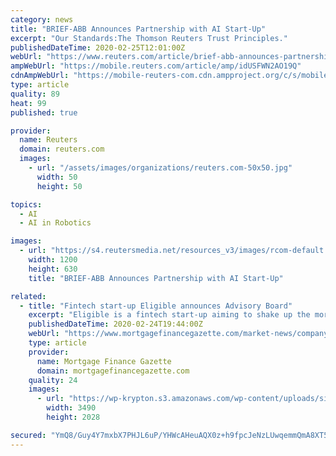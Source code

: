 ```yaml
---
category: news
title: "BRIEF-ABB Announces Partnership with AI Start-Up"
excerpt: "Our Standards:The Thomson Reuters Trust Principles."
publishedDateTime: 2020-02-25T12:01:00Z
webUrl: "https://www.reuters.com/article/brief-abb-announces-partnership-with-ai/brief-abb-announces-partnership-with-ai-start-up-idUSFWN2AO19Q"
ampWebUrl: "https://mobile.reuters.com/article/amp/idUSFWN2AO19Q"
cdnAmpWebUrl: "https://mobile-reuters-com.cdn.ampproject.org/c/s/mobile.reuters.com/article/amp/idUSFWN2AO19Q"
type: article
quality: 89
heat: 99
published: true

provider:
  name: Reuters
  domain: reuters.com
  images:
    - url: "/assets/images/organizations/reuters.com-50x50.jpg"
      width: 50
      height: 50

topics:
  - AI
  - AI in Robotics

images:
  - url: "https://s4.reutersmedia.net/resources_v3/images/rcom-default.png"
    width: 1200
    height: 630
    title: "BRIEF-ABB Announces Partnership with AI Start-Up"

related:
  - title: "Fintech start-up Eligible announces Advisory Board"
    excerpt: "Eligible is a fintech start-up aiming to shake up the mortgage market with its smart AI retention solution, Retain, and has announced a new Advisory Board. Comprised of mortgage industry leaders, the Advisory Board will work with management to ensure that Eligible stays at the forefront of industry trends. Eligible says it is on a mission to ..."
    publishedDateTime: 2020-02-24T19:44:00Z
    webUrl: "https://www.mortgagefinancegazette.com/market-news/company-news/fintech-start-eligible-announces-advisory-board-24-02-2020/"
    type: article
    provider:
      name: Mortgage Finance Gazette
      domain: mortgagefinancegazette.com
    quality: 24
    images:
      - url: "https://wp-krypton.s3.amazonaws.com/wp-content/uploads/sites/3/2020/02/Rameez-Zafar-web.jpg"
        width: 3490
        height: 2028

secured: "YmQ8/Guy4Y7mxbX7PHJL6uP/YHWcAHeuAQX0z+h9fpcJeNzLUwqemmQmA8XT5uvC+1uXAf2HYa+wKoYhiP/PkRvWfZlrPow7VpfiYq0OCyCF86DbzuNuCaVnDid9lXaUb0Z3hGraRi87hQrqcmr7EZDDxT3uTRcowVvQF2rn5iJszpV+El78y3nRzh2O5pI9D3qybLUjUyAKN1IseDFY7fwzz3N7N9xkOb4hw4E70SPVWrI3dfFMom1Z9VRSRuIoTQMnddI4w6mwSkolQEe5N5wYp5pFPV6S+mBxgGDfzQ1m7BZKUj8ABIuAfFJIrDO0;cSKtJNaltoo5Ua3ye8XEEA=="
---
```



